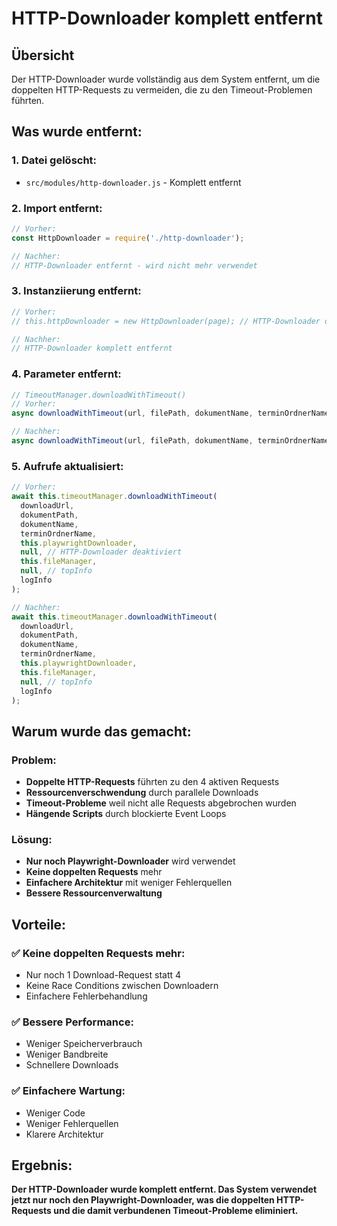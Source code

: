 # HTTP-Downloader komplett entfernt

## Übersicht

Der HTTP-Downloader wurde vollständig aus dem System entfernt, um die doppelten HTTP-Requests zu vermeiden, die zu den Timeout-Problemen führten.

## Was wurde entfernt:

### **1. Datei gelöscht:**
- `src/modules/http-downloader.js` - Komplett entfernt

### **2. Import entfernt:**
```javascript
// Vorher:
const HttpDownloader = require('./http-downloader');

// Nachher:
// HTTP-Downloader entfernt - wird nicht mehr verwendet
```

### **3. Instanziierung entfernt:**
```javascript
// Vorher:
// this.httpDownloader = new HttpDownloader(page); // HTTP-Downloader deaktiviert

// Nachher:
// HTTP-Downloader komplett entfernt
```

### **4. Parameter entfernt:**
```javascript
// TimeoutManager.downloadWithTimeout()
// Vorher:
async downloadWithTimeout(url, filePath, dokumentName, terminOrdnerName, playwrightDownloader, httpDownloader, fileManager, topInfo = null, logInfo = null)

// Nachher:
async downloadWithTimeout(url, filePath, dokumentName, terminOrdnerName, playwrightDownloader, fileManager, topInfo = null, logInfo = null)
```

### **5. Aufrufe aktualisiert:**
```javascript
// Vorher:
await this.timeoutManager.downloadWithTimeout(
  downloadUrl, 
  dokumentPath, 
  dokumentName, 
  terminOrdnerName,
  this.playwrightDownloader,
  null, // HTTP-Downloader deaktiviert
  this.fileManager,
  null, // topInfo
  logInfo
);

// Nachher:
await this.timeoutManager.downloadWithTimeout(
  downloadUrl, 
  dokumentPath, 
  dokumentName, 
  terminOrdnerName,
  this.playwrightDownloader,
  this.fileManager,
  null, // topInfo
  logInfo
);
```

## Warum wurde das gemacht:

### **Problem:**
- **Doppelte HTTP-Requests** führten zu den 4 aktiven Requests
- **Ressourcenverschwendung** durch parallele Downloads
- **Timeout-Probleme** weil nicht alle Requests abgebrochen wurden
- **Hängende Scripts** durch blockierte Event Loops

### **Lösung:**
- **Nur noch Playwright-Downloader** wird verwendet
- **Keine doppelten Requests** mehr
- **Einfachere Architektur** mit weniger Fehlerquellen
- **Bessere Ressourcenverwaltung**

## Vorteile:

### ✅ **Keine doppelten Requests mehr:**
- Nur noch 1 Download-Request statt 4
- Keine Race Conditions zwischen Downloadern
- Einfachere Fehlerbehandlung

### ✅ **Bessere Performance:**
- Weniger Speicherverbrauch
- Weniger Bandbreite
- Schnellere Downloads

### ✅ **Einfachere Wartung:**
- Weniger Code
- Weniger Fehlerquellen
- Klarere Architektur

## Ergebnis:

**Der HTTP-Downloader wurde komplett entfernt. Das System verwendet jetzt nur noch den Playwright-Downloader, was die doppelten HTTP-Requests und die damit verbundenen Timeout-Probleme eliminiert.**


